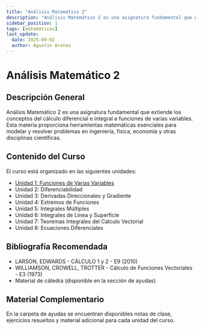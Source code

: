 ```yaml
---
title: "Análisis Matemático 2"
description: "Análisis Matemático 2 es una asignatura fundamental que extiende los conceptos del cálculo diferencial e integral a funciones de varias variables. Esta materia proporciona herramientas matemáticas esenciales para modelar y resolver problemas en ingeniería, física, economía y otras disciplinas científicas."
sidebar_position: 1
tags: [matematicas]
last_update:
  date: 2025-09-02
  author: Agustin Arenas
---
```


# Análisis Matemático 2

## Descripción General

Análisis Matemático 2 es una asignatura fundamental que extiende los conceptos del cálculo diferencial e integral a funciones de varias variables. Esta materia proporciona herramientas matemáticas esenciales para modelar y resolver problemas en ingeniería, física, economía y otras disciplinas científicas.

## Contenido del Curso

El curso está organizado en las siguientes unidades:

- [Unidad 1: Funciones de Varias Variables](./unidad-1)
- Unidad 2: Diferenciabilidad
- Unidad 3: Derivadas Direccionales y Gradiente
- Unidad 4: Extremos de Funciones
- Unidad 5: Integrales Múltiples
- Unidad 6: Integrales de Línea y Superficie
- Unidad 7: Teoremas Integrales del Cálculo Vectorial
- Unidad 8: Ecuaciones Diferenciales

## Bibliografía Recomendada

- LARSON, EDWARDS - CÁLCULO 1 y 2 - E9 (2010)
- WILLIAMSON, CROWELL, TROTTER - Cálculo de Funciones Vectoriales - E3 (1973)
- Material de cátedra (disponible en la sección de ayudas)

## Material Complementario

En la carpeta de ayudas se encuentran disponibles notas de clase, ejercicios resueltos y material adicional para cada unidad del curso.
